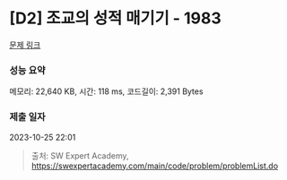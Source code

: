 # [D2] 조교의 성적 매기기 - 1983 

[문제 링크](https://swexpertacademy.com/main/code/problem/problemDetail.do?contestProbId=AV5PwGK6AcIDFAUq) 

### 성능 요약

메모리: 22,640 KB, 시간: 118 ms, 코드길이: 2,391 Bytes

### 제출 일자

2023-10-25 22:01



> 출처: SW Expert Academy, https://swexpertacademy.com/main/code/problem/problemList.do